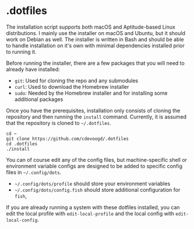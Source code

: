# .dotfiles

The installation script supports both macOS and Aptitude-based Linux distributions. I mainly use the installer on macOS and Ubuntu, but it should work on Debian as well. The installer is written in Bash and should be able to handle installation on it's own with minimal dependencies installed prior to running it.

Before running the installer, there are a few packages that you will need to already have installed:
- `git`: Used for cloning the repo and any submodules
- `curl`: Used to download the Homebrew installer
- `sudo`: Needed by the Homebrew installer and for installing some additional packages

Once you have the prerequisites, installation only consists of cloning the repository and then running the `install` command. Currently, it is assumed that the repository is cloned to `~/.dotfiles`.

```shell
cd ~
git clone https://github.com/cdevoogd/.dotfiles
cd .dotfiles
./install
```

You can of course edit any of the config files, but machine-specific shell or environment variable configs are designed to be added to specific config files in `~/.config/dots`.
- `~/.config/dots/profile` should store your environment variables
- `~/.config/dots/config.fish` should store additional configuration for `fish`,

If you are already running a system with these dotfiles installed, you can edit the local profile with `edit-local-profile` and the local config with `edit-local-config`.
